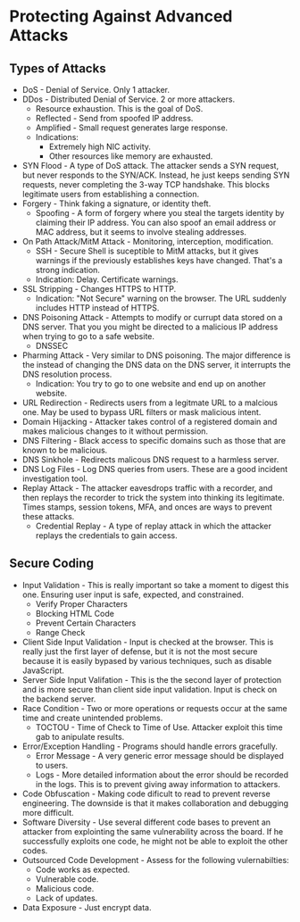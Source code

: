 # Protecting Against Advanced Attacks
## Types of Attacks
* DoS - Denial of Service. Only 1 attacker.
* DDos - Distributed Denial of Service. 2 or more attackers.
  + Resource exhaustion. This is the goal of DoS.
  + Reflected - Send from spoofed IP address.
  + Amplified - Small request generates large response.
  + Indications:
    - Extremely high NIC activity.
    - Other resources like memory are exhausted.
* SYN Flood - A type of DoS attack. The attacker sends a SYN request, but never responds to the SYN/ACK. Instead, he just keeps sending SYN requests, never completing the 3-way TCP handshake. This blocks legitimate users from establishing a connection.
* Forgery - Think faking a signature, or identity theft.
  + Spoofing - A form of forgery where you steal the targets identity by claiming their IP address. You can also spoof an email address or MAC address, but it seems to involve stealing addresses.
* On Path Attack/MitM Attack - Monitoring, interception, modification.
  + SSH - Secure Shell is suceptible to MitM attacks, but it gives warnings if the previously establishes keys have changed. That's a strong indication.
  + Indication: Delay. Certificate warnings.
* SSL Stripping - Changes HTTPS to HTTP.
  + Indication: "Not Secure" warning on the browser. The URL suddenly includes HTTP instead of HTTPS.
* DNS Poisoning Attack - Attempts to modify or currupt data stored on a DNS server. That you you might be directed to a malicious IP address when trying to go to a safe website.
  + DNSSEC
* Pharming Attack - Very similar to DNS poisoning. The major difference is the instead of changing the DNS data on the DNS server, it interrupts the DNS resolution process.
  + Indication: You try to go to one website and end up on another website.
* URL Redirection - Redirects users from a legitmate URL to a malcious one. May be used to bypass URL filters or mask malicious intent.
* Domain Hijacking - Attacker takes control of a registered domain and makes malicious changes to it without permission.
* DNS Filtering - Black access to specific domains such as those that are known to be malicious.
* DNS Sinkhole - Redirects malicous DNS request to a harmless server.
* DNS Log Files - Log DNS queries from users. These are a good incident investigation tool.
* Replay Attack - The attacker eavesdrops traffic with a recorder, and then replays the recorder to trick the system into thinking its legitimate. Times stamps, session tokens, MFA, and onces are ways to prevent these attacks.
  + Credential Replay - A type of replay attack in which the attacker replays the credentials to gain access.
## Secure Coding
* Input Validation - This is really important so take a moment to digest this one. Ensuring user input is safe, expected, and constrained.
  + Verify Proper Characters
  + Blocking HTML Code
  + Prevent Certain Characters
  + Range Check
* Client Side Input Validation - Input is checked at the browser. This is really just the first layer of defense, but it is not the most secure because it is easily bypased by various techniques, such as disable JavaScript.
* Server Side Input Valifation - This is the the second layer of protection and is more secure than client side input validation. Input is check on the backend server.
* Race Condition - Two or more operations or requests occur at the same time and create unintended problems.
  + TOCTOU - Time of Check to Time of Use. Attacker exploit this time gab to anipulate results.
* Error/Exception Handling - Programs should handle errors gracefully.
  + Error Message - A very generic error message should be displayed to users.
  + Logs - More detailed information about the error should be recorded in the logs. This is to prevent giving away information to attackers.
* Code Obfuscation - Making code dificult to read to prevent reverse engineering. The downside is that it makes collaboration and debugging more difficult.
* Software Diversity - Use several different code bases to prevent an attacker from explointing the same vulnerability across the board. If he successfully exploits one code, he might not be able to exploit the other codes.
* Outsourced Code Development - Assess for the following vulernabilties:
  + Code works as expected.
  + Vulnerable code.
  + Malicious code.
  + Lack of updates.
* Data Exposure - Just encrypt data.
